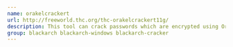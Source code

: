 ```yaml
---
name: orakelcrackert
url: http://freeworld.thc.org/thc-orakelcrackert11g/
description: This tool can crack passwords which are encrypted using Oracle's latest SHA1 based password protection algorithm.
group: blackarch blackarch-windows blackarch-cracker
---
```

